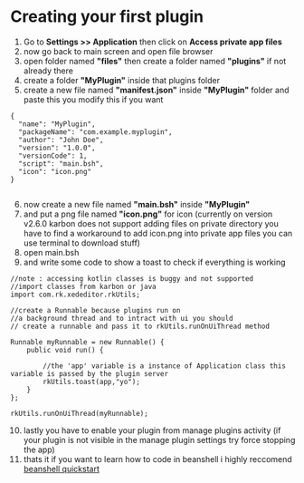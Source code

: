 # Creating your first plugin
1. Go to **Settings >> Application** then click on **Access private app files**
2. now go back to main screen and open file browser
3. open folder named **"files"** then create a folder named **"plugins"** if not already there
4. create a folder **"MyPlugin"** inside that plugins folder
5. create a new file named **"manifest.json"** inside **"MyPlugin"** folder and paste this you modify this if you want

```
{
  "name": "MyPlugin",
  "packageName": "com.example.myplugin",
  "author": "John Doe",
  "version": "1.0.0",
  "versionCode": 1,
  "script": "main.bsh",
  "icon": "icon.png"
}


```

6. now create a new file named **"main.bsh"** inside **"MyPlugin"**
7. and put a png file named **"icon.png"** for icon (currently on version v2.6.0 karbon does not support adding files on private directory you have to find a workaround to add icon.png into private app files you can use terminal to download stuff)
8. open main.bsh
9. and write some code to show a toast to check if everything is working

```
//note : accessing kotlin classes is buggy and not supported
//import classes from karbon or java
import com.rk.xededitor.rkUtils;

//create a Runnable because plugins run on 
//a background thread and to intract with ui you should
// create a runnable and pass it to rkUtils.runOnUiThread method

Runnable myRunnable = new Runnable() {
    public void run() {

        //the 'app' variable is a instance of Application class this variable is passed by the plugin server
        rkUtils.toast(app,"yo");
    }
};

rkUtils.runOnUiThread(myRunnable);

```

10. lastly you have to enable your plugin from manage plugins activity (if your plugin is not visible in the manage plugin settings try force stopping the app)
11. thats it if you want to learn how to code in beanshell i highly reccomend [beanshell quickstart](http://www.beanshell.org/manual/quickstart.html)
